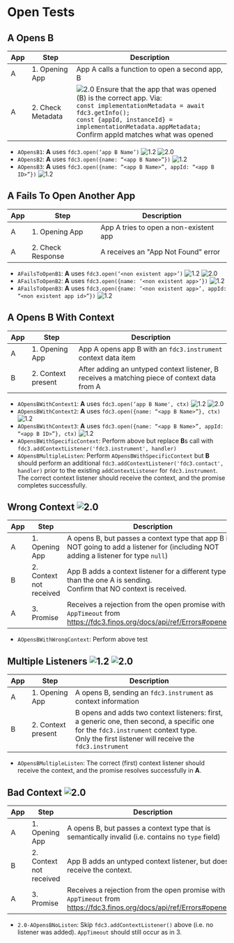 # Open Tests 

## A Opens B  

| App | Step            | Description                                              |
|-----|-----------------|----------------------------------------------------------|
| A   | 1. Opening App  | App A calls a function to open a second app, B |
| A   | 2. Check Metadata | ![2.0](https://img.shields.io/badge/FDC3-2.0-blue) Ensure that the app that was opened (B) is the correct app.  Via: <br /> `const implementationMetadata = await fdc3.getInfo();`<br/>`const {appId, instanceId} = implementationMetadata.appMetadata;`<br/> Confirm appId matches what was opened |

- `AOpensB1`:  **A** uses `fdc3.open(‘app B Name’)`  ![1.2](https://img.shields.io/badge/FDC3-1.2-green) ![2.0](https://img.shields.io/badge/FDC3-2.0-blue)
- `AOpensB2`:  **A** uses `fdc3.open({name: “<app B Name>”})` ![1.2](https://img.shields.io/badge/FDC3-1.2-green)
- `AOpensB3`:  **A** uses `fdc3.open({name: “<app B Name>”, appId: “<app B ID>”})` ![1.2](https://img.shields.io/badge/FDC3-1.2-green)

## A Fails To Open Another App

| App | Step            | Description                                              |
|-----|-----------------|----------------------------------------------------------|
| A   | 1. Opening App  | App A tries to open a non-existent app |
| A   | 2. Check Response | A receives an "App Not Found" error  |

- `AFailsToOpenB1`:  **A** uses `fdc3.open(‘<non existent app>’)` ![1.2](https://img.shields.io/badge/FDC3-1.2-green) ![2.0](https://img.shields.io/badge/FDC3-2.0-blue)
- `AFailsToOpenB2`:  **A** uses `fdc3.open({name: ‘<non existent app>’})`  ![1.2](https://img.shields.io/badge/FDC3-1.2-green)
- `AFailsToOpenB3`:  **A** uses `fdc3.open({name: ‘<non existent app>’, appId: “<non existent app id>”})`  ![1.2](https://img.shields.io/badge/FDC3-1.2-green)

## A Opens B With Context

| App | Step            | Description                                              |
|-----|-----------------|----------------------------------------------------------|
| A   | 1. Opening App     |App A opens app B with an `fdc3.instrument` context data item |
| B   | 2. Context present | After adding an untyped context listener, B receives a matching piece of context data from A |

- `AOpensBWithContext1`:  **A** uses `fdc3.open(‘app B Name', ctx)` ![1.2](https://img.shields.io/badge/FDC3-1.2-green) ![2.0](https://img.shields.io/badge/FDC3-2.0-blue)
- `AOpensBWithContext2`:  **A** uses `fdc3.open({name: “<app B Name>”}, ctx)` ![1.2](https://img.shields.io/badge/FDC3-1.2-green)
- `AOpensBWithContext3`:  **A** uses `fdc3.open({name: “<app B Name>”, appId: “<app B ID>”}, ctx)` ![1.2](https://img.shields.io/badge/FDC3-1.2-green)
- `AOpensBWithSpecificContext`: Perform above but replace **B**s call with `fdc3.addContextListener('fdc3.instrument', handler)`
- `AOpensBMultipleListen`:  Perform `AOpensBWithSpecificContext` but **B** should perform an additional `fdc3.addContextListener('fdc3.contact', handler)` prior to the existing `addContextListener` for `fdc3.instrument`.  The correct context listener should receive the context, and the promise completes successfully. 


## Wrong Context ![2.0](https://img.shields.io/badge/FDC3-2.0-blue)

| App | Step            | Description                                                                                                                   |
|-----|-----------------|-------------------------------------------------------------------------------------------------------------------------------|
| A   | 1. Opening App     | A opens B, but passes a context type that app B is NOT going to add a listener for (including NOT adding a listener for type `null`)                                                                |
| B   | 2. Context not received | App B adds a context listener for a different type than the one A is sending.  <br/>Confirm that NO context is received.                         |
| A   | 3. Promise         | Receives a rejection from the open promise with `AppTimeout` from <br>https://fdc3.finos.org/docs/api/ref/Errors#openerror |

- `AOpensBWithWrongContext`: Perform above test

## Multiple Listeners  ![1.2](https://img.shields.io/badge/FDC3-1.2-green) ![2.0](https://img.shields.io/badge/FDC3-2.0-blue)

| App | Step            | Description                                                                                                                   |
|-----|-----------------|-------------------------------------------------------------------------------------------------------------------------------|
| A   | 1. Opening App     | A opens B, sending an `fdc3.instrument` as context information    |
| B   | 2. Context present | B opens and adds two context listeners:  first, a generic one, then second, a specific one for the `fdc3.instrument` context type.  <br/>Only the first listener will receive the `fdc3.instrument`    |

-  `AOpensBMultipleListen`:  The correct (first) context listener should receive the context, and the promise resolves successfully in **A**.

## Bad Context ![2.0](https://img.shields.io/badge/FDC3-2.0-blue)

| App | Step            | Description                                                                                                                   |
|-----|-----------------|-------------------------------------------------------------------------------------------------------------------------------|
| A   | 1. Opening App     | A opens B, but passes a context type that is semantically invalid (i.e. contains no `type` field)      |                                                          |
| B   | 2. Context not received | App B adds an untyped context listener, but doesn't receive the context.        |
| A   | 3. Promise         | Receives a rejection from the open promise with `AppTimeout` from <br>https://fdc3.finos.org/docs/api/ref/Errors#openerror |

- `2.0-AOpensBNoListen`: Skip `fdc3.addContextListener()` above (i.e. no listener was added).  `AppTimeout` should still occur as in 3. 
